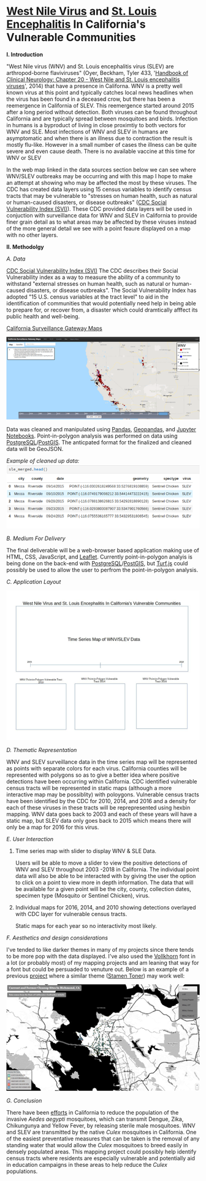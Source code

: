 # [West Nile Virus](https://www.cdc.gov/westnile/index.html) and [St. Louis Encephalitis](https://www.cdc.gov/sle/) In California's Vulnerable Communities

**I. Introduction**

"West Nile virus (WNV) and St. Louis encephalitis virus (SLEV) are arthropod-borne flaviviruses" (Oyer, Beckham, Tyler 433, '[Handbook of Clinical Neurology: Chapter 20 - West Nile and St. Louis encephalitis viruses](https://www.sciencedirect.com/science/article/pii/B9780444534880000201)', 2014) that have a presence in Californa. WNV is a pretty well known virus at this point and typically catches local news headlines when the virus has been found in a deceased crow, but there has been a reemergence in California of SLEV. This reemergence started around 2015 after a long period without detection. Both viruses can be found throughout California and are typically spread between mosquitoes and birds. Infection in humans is a byproduct of living in close proximtiy to both vectors for WNV and SLE. Most infections of WNV and SLEV in humans are asymptomatic and when there is an illness due to contraction the result is mostly flu-like. However in a small number of cases the illness can be quite severe and even cause death. There is no available vaccine at this time for WNV or SLEV 

In the web map linked in the data sources section below we can see where WNV/SLEV outbreaks may be occurring and with this map I hope to make an attempt at showing who may be affected the most by these viruses.  The CDC has created data layers using 15 census variables to identify census tracts that may be vulnerable to "stresses on human health, such as natural or human-caused disasters, or disease outbreaks" ([CDC Social Vulnerability Index (SVI)](https://svi.cdc.gov/data-and-tools-download.html)). These CDC provided data layers will be used in conjuction with surveillance data for WNV and SLEV in California to provide finer grain detail as to what areas may be affected by these viruses instead of the more general detail we see with a point feaure displayed on a map with no other layers.

**II. Methodolgy**

   *A. Data*
    
   [CDC Social Vulnerability Index (SVI)](https://svi.cdc.gov/data-and-tools-download.html)
   The CDC describes their Social Vulnerability index as a way to measure the ability of a community to withstand "external stresses on human health, such as natural or human-caused disasters, or disease outbreaks".  The Social Vulnerability Index has adopted "15 U.S. census variables at the tract level" to aid in the identification of communities that would potentially need help in being able to prepare for, or recover from, a disaster which could dramtically afffect its public health and well-being.

   [California Surveillance Gateway Maps](https://maps.calsurv.org/)

   ![California Surveillance Gateway Map](./images/csgMap.PNG)
   
   Data was cleaned and manipulated using [Pandas](https://pandas.pydata.org/), [Geopandas](http://geopandas.org/), and [Jupyter Notebooks](https://jupyter.org/).  Point-in-polygon analysis was performed on data using [PostgreSQL](https://www.postgresql.org/)/[PostGIS](https://postgis.net/).  The anticpated format for the finalized and cleaned data will be GeoJSON.  
  
  *Example of cleaned up data:*  
  ![SLEV Cleaned Data](./images/sleCleanedData.png)

   *B. Medium For Delivery*

   The final deliverable will be a web-browser based application making use of HTML, CSS, JavaScript, and [Leaflet](https://leafletjs.com/).  Currently point-in-polygon analyis is being done on the back-end with [PostgreSQL](https://www.postgresql.org/)/[PostGIS](https://postgis.net/), but [Turf.js](https://turfjs.org/) could possibly be used to allow the user to perfrom the point-in-polygon analysis.    
   
   *C. Application Layout*
    
  ![Wireframe of potential layout](./images/wireFrame.jpg) 
   
   *D. Thematic Representation*
   
   WNV and SLEV surveillance data in the time series map will be represented as points with separate colors for each virus.  California counties will be represented with polygons so as to give a better idea where positive detections have been occurring within California.  CDC identified vulnerable census tracts will be represented in static maps (although a more interactive map may be possiblity) with poloygons.  Vulnerable census tracts have been identified by the CDC for 2010, 2014, and 2016 and a density for each of these viruses in these tracts will be reprepresented using hexbin mapping.  WNV data goes back to 2003 and each of these years will have a static map, but SLEV data only goes back to 2015 which means there will only be a map for 2016 for this virus.     
   
   
   *E. User Interaction*

   1. Time series map with slider to display WNV & SLE Data.
   
      Users will be able to move a slider to view the positive detections of WNV and SLEV throughout 2003 -2018 in California.  The individual point data will also be able to be interacted with by giving the user the option to click on a point to view more in depth information.  The data that will be available for a given point will be the city, county, collection dates, specimen type (Mosquito or Sentinel Chicken), virus.  
    
   2. Individual maps for 2016, 2014, and 2010 showing detections overlayed with CDC layer for vulnerable census tracts.
   
      Static maps for each year so no interactivity most likely.

   *F. Aesthetics and design considerations*

   I've tended to like darker themes in many of my projects since there tends to be more pop with the data displayed.  I've also used the [Vollkhorn](https://fonts.google.com/specimen/Vollkorn) font in a lot (or probably most) of my mapping projects and am leaning that way for a font but could be persuaded to venuture out.  Below is an example of a previous [project](https://bazini627.github.io/richGeoTracker) where a similar theme ([Stamen Toner](http://maps.stamen.com/toner/#12/37.7706/-122.3782)) may work well: 

   ![geotracker map](./images/geotracker.png)    
  
   *G. Conclusion*

   There have been [efforts](https://verily.com/projects/interventions/debug/) in California to reduce the population of the invasive *Aedes aegypti* mosquitoes, which can transmit Dengue, Zika, Chikungunya and Yellow Fever, by releasing sterile male mosquitoes.  WNV and SLEV are transmitted by the native *Culex* mosquitoes in California.  One of the easiest preventative measures that can be taken is the removal of any standing water that would allow the *Culex* mosquitoes to breed easily in densely populated areas. This mapping project could possibly help identify census tracts where residents are especially vulnerable and potentially aid in education campaigns in these areas to help reduce the *Culex* populations. 